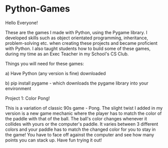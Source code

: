 # Python-Games

Hello Everyone!

These are the games I made with Python, using the Pygame library. I developed skills such as object orientated programming, inheritance, problem-solving etc. when creating these projects and became proficient with Python. I also taught students how to build some of these games, during my time as an Exec Teacher in my School's CS Club.

Things you will need for these games:

a) Have Python (any version is fine) downloaded

b) pip install pygame - which downloads the pygame library into your environment


Project 1: Color Pong!

This is a variation of classic 90s game - Pong. The slight twist I added in my version is a new game mechanic where the player has to match the color of the paddle with that of the ball. The ball's color changes whenever it collides with yours or the computer's paddle. It varies between 3 different colors and your paddle has to match the changed color for you to stay in the game! You have to face off against the computer and see how many points you can stack up. Have fun trying it out!




